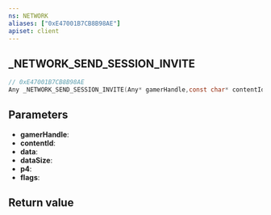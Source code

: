 ```yaml
---
ns: NETWORK
aliases: ["0xE47001B7CB8B98AE"]
apiset: client
---
```

## _NETWORK_SEND_SESSION_INVITE

```c
// 0xE47001B7CB8B98AE
Any _NETWORK_SEND_SESSION_INVITE(Any* gamerHandle,const char* contentId,Any* data,int dataSize,int p4,int flags);
```


## Parameters
* **gamerHandle**:
* **contentId**:
* **data**:
* **dataSize**:
* **p4**:
* **flags**:

## Return value